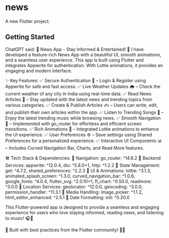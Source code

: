 # news

A new Flutter project.

## Getting Started

ChatGPT said:
📰 News App - Stay Informed & Entertained! 🚀
I have developed a feature-rich News App with a beautiful UI, smooth animations, and a seamless user experience. This app is built using Flutter and integrates Appwrite for authentication. With Lottie animations, it provides an engaging and modern interface.

✨ Key Features:
✅ Secure Authentication 🔐 – Login & Register using Appwrite for safe and fast access.
✅ Live Weather Updates 🌦️ – Check the current weather of any city in India using real-time data.
✅ Read News Articles 📰 – Stay updated with the latest news and trending topics from various categories.
✅ Create & Publish Articles ✍️ – Users can write, edit, and publish their own articles within the app.
✅ Listen to Trending Songs 🎵 – Enjoy the latest trending music while browsing news.
✅ Smooth Navigation 🎯 – Implemented with go_router for effortless and efficient screen transitions.
✅ Rich Animations 🎨 – Integrated Lottie animations to enhance the UI experience.
✅ User Preferences ⚙️ – Save settings using Shared Preferences for a personalized experience.
✅ Interactive UI Components 📊 – Includes Curved Navigation Bar, Charts, and Read More features.

🛠 Tech Stack & Dependencies:
🔹 Navigation: go_router: ^14.6.2
🔹 Backend Services: appwrite: ^12.0.4, dio: ^5.8.0+1, http: ^1.2.2
🔹 State Management: get: ^4.7.2, shared_preferences: ^2.2.3
🔹 UI & Animations: lottie: ^3.1.3, animated_splash_screen: ^1.3.0, curved_navigation_bar: ^1.0.6, google_fonts: ^4.0.4, flutter_svg: ^2.0.10+1, fl_chart: ^0.50.0, readmore: ^3.0.0
🔹 Location Services: geolocator: ^12.0.0, geocoding: ^3.0.0, permission_handler: ^11.3.1
🔹 Media Handling: image_picker: ^1.1.2, html_editor_enhanced: ^2.5.1
🔹 Date Formatting: intl: ^0.20.0

This Flutter-powered app is designed to provide a seamless and engaging experience for users who love staying informed, reading news, and listening to music! 🎧📢

📌 Built with best practices from the Flutter community! 💙🔥
